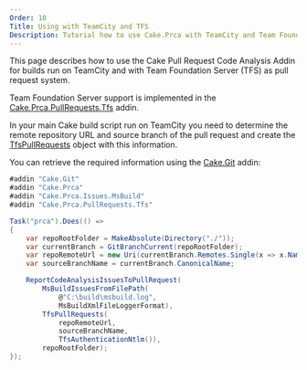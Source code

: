 ```yaml
---
Order: 10
Title: Using with TeamCity and TFS
Description: Tutorial how to use Cake.Prca with TeamCity and Team Foundation Server.
---
```

This page describes how to use the Cake Pull Request Code Analysis Addin for builds run on
TeamCity and with Team Foundation Server (TFS) as pull request system.

Team Foundation Server support is implemented in the [Cake.Prca.PullRequests.Tfs] addin.

In your main Cake build script run on TeamCity you need to determine the remote repository URL and
source branch of the pull request and create the [TfsPullRequests] object with this information.

You can retrieve the required information using the [Cake.Git] addin:

```csharp
#addin "Cake.Git"
#addin "Cake.Prca"
#addin "Cake.Prca.Issues.MsBuild"
#addin "Cake.Prca.PullRequests.Tfs"

Task("prca").Does(() =>
{
    var repoRootFolder = MakeAbsolute(Directory("./"));
    var currentBranch = GitBranchCurrent(repoRootFolder);
    var repoRemoteUrl = new Uri(currentBranch.Remotes.Single(x => x.Name == "origin").Url);
    var sourceBranchName = currentBranch.CanonicalName;

    ReportCodeAnalysisIssuesToPullRequest(
        MsBuildIssuesFromFilePath(
            @"C:\build\msbuild.log",
            MsBuildXmlFileLoggerFormat),
        TfsPullRequests(
            repoRemoteUrl,
            sourceBranchName,
            TfsAuthenticationNtlm()),
        repoRootFolder);
});
```

[Cake.Prca.PullRequests.Tfs]: ../../pull-request-system/tfs
[TfsPullRequests]: ../../../api/Cake.Prca.PullRequests.Tfs/TfsPullRequestSystemAliases/
[Cake.Git]: https://www.nuget.org/packages/Cake.Git/

